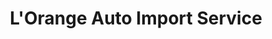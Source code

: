 ---
title: "L'Orange Auto Import Service"
url: /niceville/lorange-auto-import-service/
shop: car repair
---
